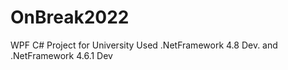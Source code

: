 # OnBreak2022
WPF C# Project for University
Used .NetFramework 4.8 Dev. and .NetFramework 4.6.1 Dev
